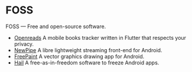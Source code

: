 # FOSS
FOSS — Free and open-source software.

- [Openreads](https://github.com/mateusz-bak/openreads-android) A mobile books tracker written in Flutter that respects your privacy.
- [NewPipe](https://github.com/TeamNewPipe/NewPipe) A libre lightweight streaming front-end for Android.
- [FreePaint](https://github.com/pastthepixels/FreePaint) A vector graphics drawing app for Android.
- [Hail](https://github.com/aistra0528/Hail) A free-as-in-freedom software to freeze Android apps.
